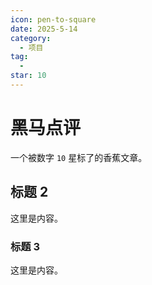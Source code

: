 ```yaml
---
icon: pen-to-square
date: 2025-5-14
category:
  - 项目
tag:
  - 
star: 10
---
```


# 黑马点评

一个被数字 `10` 星标了的香蕉文章。

<!-- more -->

## 标题 2

这里是内容。

### 标题 3

这里是内容。
